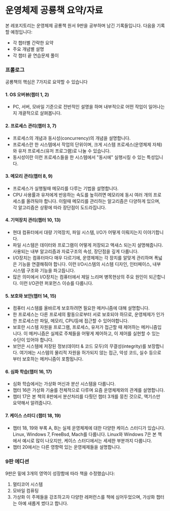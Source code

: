 # 운영체제 공룡책 요약/자료
본 레포지토리는 운영체제 공룡책 원서 9판을 공부하며 남긴 기록들입니다. 다음을 기록할 예정입니다:
- 각 챕터별 간략한 요약
- 주요 개념별 설명
- 각 챕터 끝 연습문제 풀이


### 프롤로그
공룡책의 핵심은 7가지로 요약할 수 있습니다
#### 1. OS 오버뷰(챕터 1, 2)
- PC, 서버, 모바일 기준으로 전반적인 설명을 하며 내부적으로 어떤 작업이 일어나는지 개괄적으로 살펴봅니다.
#### 2. 프로세스 관리(챕터 3, 7) 
- 프로세스의 개념과 동시성(concurrency)의 개념을 설명합니다. 
- 프로세스란 한 시스템에서 작업의 단위이며, 크게 시스템 프로세스(운영체제 자체)와 유저 프로세스(유저 프로그램)로 나눌 수 있습니다. 
- 동시성이란 이런 프로세스들을 한 시스템에서 "동시에" 실행시킬 수 있는 특성입니다. 
#### 3. 메모리 관리(챕터 8, 9) 
- 프로세스가 실행될때 메모리를 다루는 기법을 설명합니다. 
- CPU 사용률과 유저에게 반응하는 속도를 높히려면 메모리에 동시 여러 개의 프로세스를 올려둬야 합니다. 이럴때 메모리를 관리하는 알고리즘은 다양하게 있으며, 각 알고리즘은 상황에 따라 장단점이 도드라집니다. 
#### 4. 기억장치 관리(챕터 10, 13)
- 현대 컴퓨터에서 대량 기억장치, 파일 시스템, I/O가 어떻게 이뤄지는지 이야기합니다. 
- 파일 시스템은 데이터와 프로그램이 어떻게 저장되고 액새스 되는지 설명해줍니다. 사용되는 내부 알고리즘과 자료구조의 속성, 장단점을 깊게 다룹니다. 
- I/O장치는 컴퓨터마다 매우 다르기에, 운영체제는 각 장치를 알맞게 관리하며 폭넓은 기능을 연결해줘야 합니다. 이런 I/O시스템의 시스템 디자인, 인터페이스, 내부 시스템 구조와 기능을 파고듭니다.
- 많은 의미에서 I/O장치는 컴퓨터에서 제일 느리며 병목현상의 주요 원인이 되곤합니다. 이런 I/O관련 퍼포먼스 이슈를 다룹니다.
#### 5. 보호와 보안(챕터 14, 15)
- 컴퓨터 시스템를 올바르게 보호하려면 필요한 메커니즘에 대해 설명합니다.
- 한 프로세스는 다른 프로세의 활동으로부터 서로 보호되야 하므로, 운영체제가 인가한 프로세스만 파일, 메모리, CPU등에 접근할 수 있어야합니다. 
- 보호란 시스템 자원을 프로그램, 프로세스, 유저가 접근할 때 제어하는 메커니즘입니다. 이 메커니즘은 실제로 주체들을 어떻게 제어하고, 이 제어를 실현할 수 있는 수단이 있어야 합니다.
- 보안은 시스템에 저장된 정보(데이터 & 코드 모두)의 무결성(integrity)를 보장합니다. 여기에는 시스템의 물리적 자원을 허가되지 않는 접근, 악성 코드, 실수 등으로부터 보호하는 메커니즘이 포함됩니다. 
#### 6. 심화 학습(챕터 16, 17)
- 심화 학습에서는 가상화 머신과 분산 시스템을 다룹니다.
- 챕터 16은 가상화 기술를 전체적으로 다루며 요즘 운영체제와의 관계를 설명합니다.
- 챕터 17은 본 책의 8판에서 분산처리를 다뤘던 챕터 3개를 뭉친 것으로, 액기스만 요약해서 알려줍니다.
#### 7. 케이스 스터디 (챕터 18, 19)
- 챕터 18, 19와 부록 A, B는 실제 운영체제에 대한 다양한 케이스 스터디가 있습니다. Linux, Windows 7, FreeBsd, Mach를 다룹니다. Linux와 Windows 7은 본 책에서 예시로 많이 나오지만, 케이스 스터디에서는 세세한 부분까지 다룹니다.
- 챕터 20에서는 다른 영향력 있는 운영체제들을 설명합니다.

### 9판 에디션
9판은 밑에 3개의 영역이 성장함에 따라 책을 수정했습니다:
1. 멀티코어 시스템
2. 모바일 컴퓨팅
3. 가상화
이 주제들을 강조하고자 다양한 레퍼런스를 책에 심어두었으며, 가상화 챕터는 아예 새롭게 썼다고 합니다.

